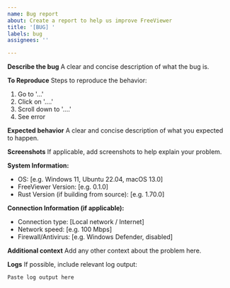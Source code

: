 ```yaml
---
name: Bug report
about: Create a report to help us improve FreeViewer
title: '[BUG] '
labels: bug
assignees: ''

---
```


**Describe the bug**
A clear and concise description of what the bug is.

**To Reproduce**
Steps to reproduce the behavior:
1. Go to '...'
2. Click on '....'
3. Scroll down to '....'
4. See error

**Expected behavior**
A clear and concise description of what you expected to happen.

**Screenshots**
If applicable, add screenshots to help explain your problem.

**System Information:**
 - OS: [e.g. Windows 11, Ubuntu 22.04, macOS 13.0]
 - FreeViewer Version: [e.g. 0.1.0]
 - Rust Version (if building from source): [e.g. 1.70.0]

**Connection Information (if applicable):**
 - Connection type: [Local network / Internet]
 - Network speed: [e.g. 100 Mbps]
 - Firewall/Antivirus: [e.g. Windows Defender, disabled]

**Additional context**
Add any other context about the problem here.

**Logs**
If possible, include relevant log output:
```
Paste log output here
```
